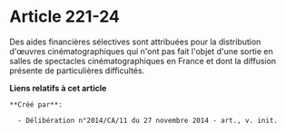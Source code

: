 # Article 221-24

Des aides financières sélectives sont attribuées pour la distribution d'œuvres cinématographiques qui n'ont pas fait l'objet
d'une sortie en salles de spectacles cinématographiques en France et dont la diffusion présente de particulières difficultés.

**Liens relatifs à cet article**

	**Créé par**:

	  - Délibération n°2014/CA/11 du 27 novembre 2014 - art., v. init.
